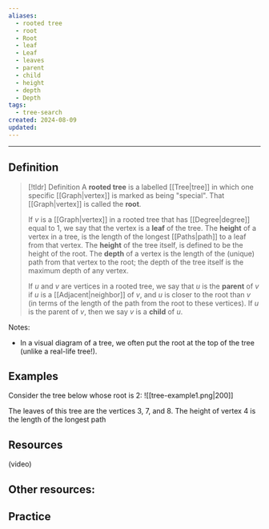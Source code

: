 ```yaml
---
aliases:
  - rooted tree
  - root
  - Root
  - leaf
  - Leaf
  - leaves
  - parent
  - child
  - height
  - depth
  - Depth
tags:
  - tree-search
created: 2024-08-09
updated:
---
```

---
## Definition 

> [!tldr] Definition
> A **rooted tree** is a labelled [[Tree|tree]] in which one specific [[Graph|vertex]] is marked as being "special". That [[Graph|vertex]] is called the **root**. 
> 
>If $v$ is a [[Graph|vertex]] in a rooted tree that has [[Degree|degree]] equal to 1, we say that the vertex is a **leaf** of the tree. The **height** of a vertex in a tree, is the length of the longest [[Paths|path]] to a leaf from that vertex. The **height** of the tree itself, is defined to be the height of the root. The **depth** of a vertex is the length of the (unique) path from that vertex to the root; the depth of the tree itself is the maximum depth of any vertex. 
> 
> If $u$ and $v$ are vertices in a rooted tree, we say that $u$ is the **parent** of $v$ if $u$ is a [[Adjacent|neighbor]] of $v$, and $u$ is closer to the root than $v$ (in terms of the length of the path from the root to these vertices). If $u$ is the parent of $v$, then we say $v$ is a **child** of $u$. 

Notes: 
- In a visual diagram of a tree, we often put the root at the top of the tree (unlike a real-life tree!). 

## Examples 

Consider the tree below whose root is 2: 
![[tree-example1.png|200]]

The leaves of this tree are the vertices 3, 7, and 8. The height of vertex 4 is the length of the longest path 

## Resources 

(video)

Other resources: 
- 

## Practice 
